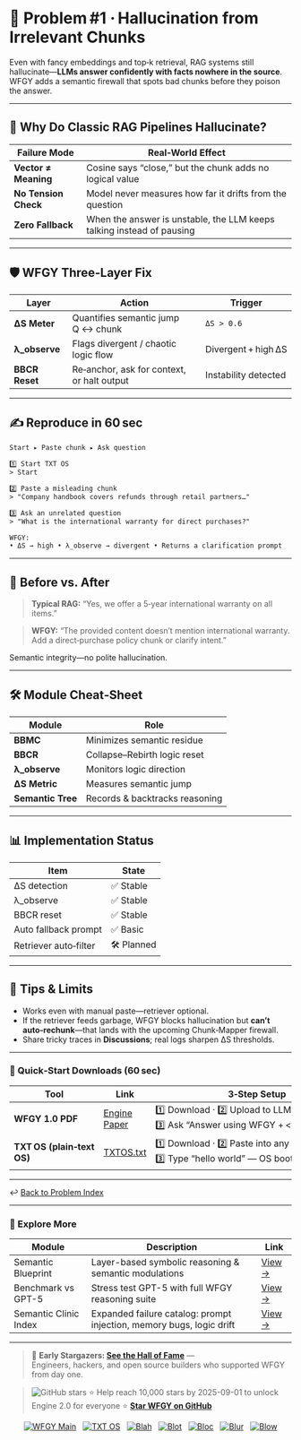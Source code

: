 # 📒 Problem #1 · Hallucination from Irrelevant Chunks

Even with fancy embeddings and top‑k retrieval, RAG systems still hallucinate—**LLMs answer confidently with facts nowhere in the source**.  
WFGY adds a semantic firewall that spots bad chunks before they poison the answer.

---

## 🤔 Why Do Classic RAG Pipelines Hallucinate?

| Failure Mode | Real‑World Effect |
|--------------|-------------------|
| **Vector ≠ Meaning** | Cosine says “close,” but the chunk adds no logical value |
| **No Tension Check** | Model never measures how far it drifts from the question |
| **Zero Fallback** | When the answer is unstable, the LLM keeps talking instead of pausing |

---

## 🛡️ WFGY Three‑Layer Fix

| Layer | Action | Trigger |
|-------|--------|---------|
| **ΔS Meter** | Quantifies semantic jump Q ↔ chunk | `ΔS > 0.6` |
| **λ_observe** | Flags divergent / chaotic logic flow | Divergent + high ΔS |
| **BBCR Reset** | Re‑anchor, ask for context, or halt output | Instability detected |

---

## ✍️ Reproduce in 60 sec

```txt
Start ▸ Paste chunk ▸ Ask question

1️⃣ Start TXT OS  
> Start

2️⃣ Paste a misleading chunk  
> "Company handbook covers refunds through retail partners…"

3️⃣ Ask an unrelated question  
> "What is the international warranty for direct purchases?"

WFGY:  
• ΔS → high • λ_observe → divergent • Returns a clarification prompt
````

---

## 🔬 Before vs. After

> **Typical RAG:**
> “Yes, we offer a 5‑year international warranty on all items.”

> **WFGY:**
> “The provided content doesn’t mention international warranty.
> Add a direct‑purchase policy chunk or clarify intent.”

Semantic integrity—no polite hallucination.

---

## 🛠 Module Cheat‑Sheet

| Module            | Role                           |
| ----------------- | ------------------------------ |
| **BBMC**          | Minimizes semantic residue     |
| **BBCR**          | Collapse–Rebirth logic reset   |
| **λ\_observe**    | Monitors logic direction       |
| **ΔS Metric**     | Measures semantic jump         |
| **Semantic Tree** | Records & backtracks reasoning |

---

## 📊 Implementation Status

| Item                  | State      |
| --------------------- | ---------- |
| ΔS detection          | ✅ Stable   |
| λ\_observe            | ✅ Stable   |
| BBCR reset            | ✅ Stable   |
| Auto fallback prompt  | ✅ Basic    |
| Retriever auto‑filter | 🛠 Planned |

---

## 📝 Tips & Limits

* Works even with manual paste—retriever optional.
* If the retriever feeds garbage, WFGY blocks hallucination but **can’t auto‑rechunk**—that lands with the upcoming Chunk‑Mapper firewall.
* Share tricky traces in **Discussions**; real logs sharpen ΔS thresholds.

---

### 🔗 Quick‑Start Downloads (60 sec)

| Tool                       | Link                                                | 3‑Step Setup                                                                             |
| -------------------------- | --------------------------------------------------- | ---------------------------------------------------------------------------------------- |
| **WFGY 1.0 PDF**           | [Engine Paper](https://zenodo.org/records/15630969) | 1️⃣ Download · 2️⃣ Upload to LLM · 3️⃣ Ask “Answer using WFGY + \<your question>”        |
| **TXT OS (plain‑text OS)** | [TXTOS.txt](https://zenodo.org/records/15788557)    | 1️⃣ Download · 2️⃣ Paste into any LLM chat · 3️⃣ Type “hello world” — OS boots instantly |

---

↩︎ [Back to Problem Index](./README.md)
 

---

### 🧭 Explore More

| Module                | Description                                              | Link     |
|-----------------------|----------------------------------------------------------|----------|
| Semantic Blueprint    | Layer-based symbolic reasoning & semantic modulations   | [View →](https://github.com/onestardao/WFGY/tree/main/SemanticBlueprint) |
| Benchmark vs GPT-5    | Stress test GPT-5 with full WFGY reasoning suite         | [View →](https://github.com/onestardao/WFGY/tree/main/benchmarks/benchmark-vs-gpt5) |
| Semantic Clinic Index | Expanded failure catalog: prompt injection, memory bugs, logic drift | [View →](./SemanticClinicIndex.md) |

---

> 👑 **Early Stargazers: [See the Hall of Fame](https://github.com/onestardao/WFGY/tree/main/stargazers)** —  
> Engineers, hackers, and open source builders who supported WFGY from day one.

> <img src="https://img.shields.io/github/stars/onestardao/WFGY?style=social" alt="GitHub stars"> ⭐ Help reach 10,000 stars by 2025-09-01 to unlock Engine 2.0 for everyone  ⭐ <strong><a href="https://github.com/onestardao/WFGY">Star WFGY on GitHub</a></strong>


<div align="center">

[![WFGY Main](https://img.shields.io/badge/WFGY-Main-red?style=flat-square)](https://github.com/onestardao/WFGY)
&nbsp;
[![TXT OS](https://img.shields.io/badge/TXT%20OS-Reasoning%20OS-orange?style=flat-square)](https://github.com/onestardao/WFGY/tree/main/OS)
&nbsp;
[![Blah](https://img.shields.io/badge/Blah-Semantic%20Embed-yellow?style=flat-square)](https://github.com/onestardao/WFGY/tree/main/OS/BlahBlahBlah)
&nbsp;
[![Blot](https://img.shields.io/badge/Blot-Persona%20Core-green?style=flat-square)](https://github.com/onestardao/WFGY/tree/main/OS/BlotBlotBlot)
&nbsp;
[![Bloc](https://img.shields.io/badge/Bloc-Reasoning%20Compiler-blue?style=flat-square)](https://github.com/onestardao/WFGY/tree/main/OS/BlocBlocBloc)
&nbsp;
[![Blur](https://img.shields.io/badge/Blur-Text2Image%20Engine-navy?style=flat-square)](https://github.com/onestardao/WFGY/tree/main/OS/BlurBlurBlur)
&nbsp;
[![Blow](https://img.shields.io/badge/Blow-Game%20Logic-purple?style=flat-square)](https://github.com/onestardao/WFGY/tree/main/OS/BlowBlowBlow)

</div>


